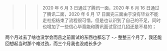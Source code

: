 <!--
 * @Date: 2020-06-23 18:46:11
 * @LastEditors: hanjiawang
 * @LastEditTime: 2020-09-21 10:55:03
-->

> > > 2020 年 6 月 3 日通过了腾讯一面，2020 年 6 月 16 日通过了腾讯二面，2020 年 6 月 17 日面完三面由于没有毕业不能走社招结束了流程很可惜，但是也认识到了自己的不足，同时也增加了一些信心毕竟能和腾讯面试官过几招还是不易的；

两个月过去了啥也没学会而且之前面试的东西也都忘了 -.-
整整三个月了，我还能回想起当时那个难过劲，而三个月我也没成长多少
